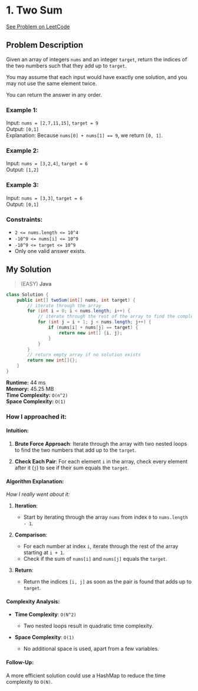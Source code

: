 # 1. Two Sum
[See Problem on LeetCode](https://leetcode.com/problems/two-sum/)

## Problem Description

Given an array of integers `nums` and an integer `target`, return the indices of the two numbers such that they add up to `target`.

You may assume that each input would have exactly one solution, and you may not use the same element twice.

You can return the answer in any order.

### Example 1:
Input: `nums = [2,7,11,15]`, `target = 9`  
Output: `[0,1]`  
Explanation: Because `nums[0] + nums[1] == 9`, we return `[0, 1]`.

### Example 2:
Input: `nums = [3,2,4]`, `target = 6`  
Output: `[1,2]`

### Example 3:
Input: `nums = [3,3]`, `target = 6`  
Output: `[0,1]`

### Constraints:
- `2 <= nums.length <= 10^4`
- `-10^9 <= nums[i] <= 10^9`
- `-10^9 <= target <= 10^9`
- Only one valid answer exists.

## My Solution
> (EASY) **Java**

```java
class Solution {
    public int[] twoSum(int[] nums, int target) {
        // iterate through the array
        for (int i = 0; i < nums.length; i++) {
            // iterate through the rest of the array to find the complement
            for (int j = i + 1; j < nums.length; j++) {
                if (nums[i] + nums[j] == target) {
                    return new int[] {i, j};
                }
            }
        }
        // return empty array if no solution exists
        return new int[]{};
    }
}
```

**Runtime:** 44 ms  
**Memory:** 45.25 MB  
**Time Complexity:** `O(n^2)`  
**Space Complexity:** `O(1)`

### How I approached it:
#### Intuition:
1. **Brute Force Approach**: Iterate through the array with two nested loops to find the two numbers that add up to the `target`.

2. **Check Each Pair**: For each element `i` in the array, check every element after it (`j`) to see if their sum equals the `target`.

#### Algorithm Explanation:       
*How I really went about it:*       

1. **Iteration**:
   - Start by iterating through the array `nums` from index `0` to `nums.length - 1`.

2. **Comparison**:
   - For each number at index `i`, iterate through the rest of the array starting at `i + 1`.
   - Check if the sum of `nums[i]` and `nums[j]` equals the `target`.

3. **Return**:
   - Return the indices `[i, j]` as soon as the pair is found that adds up to `target`.

#### Complexity Analysis:
- **Time Complexity**: `O(N^2)`
  - Two nested loops result in quadratic time complexity.
  
- **Space Complexity**: `O(1)`
  - No additional space is used, apart from a few variables.

#### Follow-Up:
A more efficient solution could use a HashMap to reduce the time complexity to `O(N)`.
